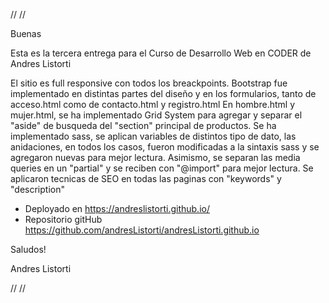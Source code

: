 //
//

Buenas

Esta es la tercera entrega para el Curso de Desarrollo Web en CODER de Andres Listorti

El sitio es full responsive con todos los breackpoints.
Bootstrap fue implementado en distintas partes del diseño y en los formularios, tanto de acceso.html como de contacto.html y registro.html
En hombre.html y mujer.html, se ha implementado Grid System para agregar y separar el "aside" de busqueda del "section" principal de productos.
Se ha implementado sass, se aplican variables de distintos tipo de dato, las anidaciones, en todos los casos, fueron modificadas a la sintaxis sass y se agregaron nuevas para mejor lectura.
Asimismo, se separan las media queries en un "partial" y se reciben con "@import" para mejor lectura.
Se aplicaron tecnicas de SEO en todas las paginas con "keywords" y "description"


- Deployado en https://andreslistorti.github.io/
- Repositorio gitHub https://github.com/andresListorti/andresListorti.github.io

Saludos!

Andres Listorti

//
//




